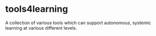 # tools4learning
A collection of various tools which can support autonomous, systemic learning at various different levels.
